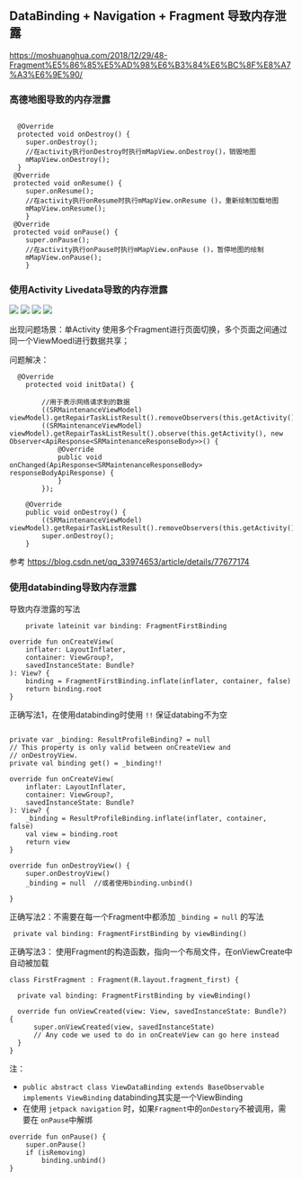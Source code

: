 





## DataBinding + Navigation + Fragment 导致内存泄露

https://moshuanghua.com/2018/12/29/48-Fragment%E5%86%85%E5%AD%98%E6%B3%84%E6%BC%8F%E8%A7%A3%E6%9E%90/


### 高德地图导致的内存泄露

```

  @Override
  protected void onDestroy() {
    super.onDestroy();
    //在activity执行onDestroy时执行mMapView.onDestroy()，销毁地图
    mMapView.onDestroy();
  }
 @Override
 protected void onResume() {
    super.onResume();
    //在activity执行onResume时执行mMapView.onResume ()，重新绘制加载地图
    mMapView.onResume();
    }
 @Override
 protected void onPause() {
    super.onPause();
    //在activity执行onPause时执行mMapView.onPause ()，暂停地图的绘制
    mMapView.onPause();
    }
```


### 使用Activity  Livedata导致的内存泄露

![](/source/img/Android/Advance/Memory/out_of_memory1.jpg)
![](/source/img/Android/Advance/Memory/out_of_memory2.jpg)
![](/source/img/Android/Advance/Memory/out_of_memory3.jpg)
![](/source/img/Android/Advance/Memory/out_of_memory4.jpg)

出现问题场景：单Activity 使用多个Fragment进行页面切换，多个页面之间通过同一个ViewMoedl进行数据共享；

问题解决：

```
  @Override
    protected void initData() {

        //用于表示网络请求到的数据
        ((SRMaintenanceViewModel) viewModel).getRepairTaskListResult().removeObservers(this.getActivity());
        ((SRMaintenanceViewModel) viewModel).getRepairTaskListResult().observe(this.getActivity(), new Observer<ApiResponse<SRMaintenanceResponseBody>>() {
            @Override
            public void onChanged(ApiResponse<SRMaintenanceResponseBody> responseBodyApiResponse) {          
            }
        });

    @Override
    public void onDestroy() {
        ((SRMaintenanceViewModel) viewModel).getRepairTaskListResult().removeObservers(this.getActivity());
        super.onDestroy();
    }

```

参考
https://blog.csdn.net/qq_33974653/article/details/77677174


### 使用databinding导致内存泄露

导致内存泄露的写法

```
    private lateinit var binding: FragmentFirstBinding

override fun onCreateView(
    inflater: LayoutInflater, 
    container: ViewGroup?, 
    savedInstanceState: Bundle?
): View? {
    binding = FragmentFirstBinding.inflate(inflater, container, false)
    return binding.root
}

```


正确写法1，在使用databinding时使用 `!!` 保证databing不为空

```

private var _binding: ResultProfileBinding? = null
// This property is only valid between onCreateView and
// onDestroyView.
private val binding get() = _binding!!

override fun onCreateView(
    inflater: LayoutInflater,
    container: ViewGroup?,
    savedInstanceState: Bundle?
): View? {
    _binding = ResultProfileBinding.inflate(inflater, container, false)
    val view = binding.root
    return view
}

override fun onDestroyView() {
    super.onDestroyView()
    _binding = null  //或者使用binding.unbind()
    
}

```

正确写法2：不需要在每一个Fragment中都添加 `_binding = null` 的写法

```
 private val binding: FragmentFirstBinding by viewBinding()
```

正确写法3： 使用Fragment的构造函数，指向一个布局文件，在onViewCreate中自动被加载

```
class FirstFragment : Fragment(R.layout.fragment_first) {

  private val binding: FragmentFirstBinding by viewBinding()
  
  override fun onViewCreated(view: View, savedInstanceState: Bundle?) {
      super.onViewCreated(view, savedInstanceState)
      // Any code we used to do in onCreateView can go here instead
  }
}
```

注：

* `public abstract class ViewDataBinding extends BaseObservable implements ViewBinding` databinding其实是一个ViewBinding
* 在使用 `jetpack navigation` 时，如果`Fragment`中的`onDestory`不被调用，需要在 `onPause`中解绑
```
override fun onPause() {
    super.onPause()
    if (isRemoving)
        binding.unbind()
}
```


